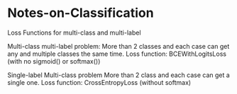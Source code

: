 # Notes-on-Classification

Loss Functions for multi-class and multi-label

Multi-class multi-label problem:
More than 2 classes and each case can get any and multiple classes the same time.
Loss function: BCEWithLogitsLoss (with no sigmoid() or softmax())

Single-label Multi-class problem
More than 2 class and each case can get a single one.
Loss function: CrossEntropyLoss (without softmax)
